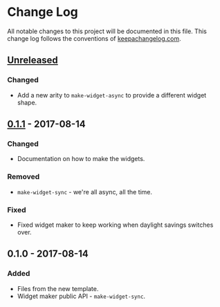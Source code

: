# Change Log
All notable changes to this project will be documented in this file. This change log follows the conventions of [keepachangelog.com](http://keepachangelog.com/).

## [Unreleased]
### Changed
- Add a new arity to `make-widget-async` to provide a different widget shape.

## [0.1.1] - 2017-08-14
### Changed
- Documentation on how to make the widgets.

### Removed
- `make-widget-sync` - we're all async, all the time.

### Fixed
- Fixed widget maker to keep working when daylight savings switches over.

## 0.1.0 - 2017-08-14
### Added
- Files from the new template.
- Widget maker public API - `make-widget-sync`.

[Unreleased]: https://github.com/your-name/getting-started/compare/0.1.1...HEAD
[0.1.1]: https://github.com/your-name/getting-started/compare/0.1.0...0.1.1
